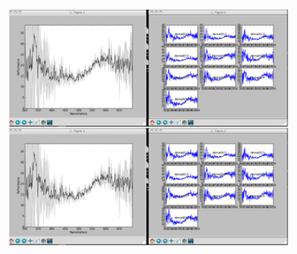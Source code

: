 ![screenshot](https://github.com/ngcrawford/Coloration/raw/master/web/screenshot_01.jpg)
![screenshot](https://github.com/ngcrawford/Coloration/blob/master/web/screenshot_01.jpg)